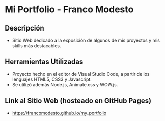 # Mi Portfolio - Franco Modesto

## Descripción
- Sitio Web dedicado a la exposición de algunos de mis proyectos y mis skills más destacables.

## Herramientas Utilizadas
- Proyecto hecho en el editor de Visual Studio Code, a partir de los lenguajes HTML5, CSS3 y Javascript.
- Se utilizó además Node.js, Animate.css y WOW.js.

## Link al Sitio Web (hosteado en GitHub Pages)
- https://francomodesto.github.io/my_portfolio